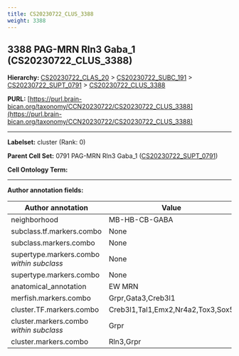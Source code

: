 ```yaml
---
title: CS20230722_CLUS_3388
weight: 3388
---
```

## 3388 PAG-MRN Rln3 Gaba_1 (CS20230722_CLUS_3388)
<b>Hierarchy: </b>
[CS20230722_CLAS_20](../CS20230722_CLAS_20) >
[CS20230722_SUBC_191](../CS20230722_SUBC_191) >
[CS20230722_SUPT_0791](../CS20230722_SUPT_0791) >
[CS20230722_CLUS_3388](../CS20230722_CLUS_3388)

**PURL:** [https://purl.brain-bican.org/taxonomy/CCN20230722/CS20230722_CLUS_3388](https://purl.brain-bican.org/taxonomy/CCN20230722/CS20230722_CLUS_3388)

---


**Labelset:** cluster (Rank: 0)

**Parent Cell Set:** 0791 PAG-MRN Rln3 Gaba_1 ([CS20230722_SUPT_0791](../CS20230722_SUPT_0791))



**Cell Ontology Term:** 

[MARKER GENES.]: #


---

[TRANSFERRED ANNOTATIONS.]: #


[AUTHOR ANNOTATION FIELDS.]: #


**Author annotation fields:**

| Author annotation | Value |
|-------------------|-------|
|neighborhood|MB-HB-CB-GABA|
|subclass.tf.markers.combo|None|
|subclass.markers.combo|None|
|supertype.markers.combo _within subclass_|None|
|supertype.markers.combo|None|
|anatomical_annotation|EW MRN|
|merfish.markers.combo|Grpr,Gata3,Creb3l1|
|cluster.TF.markers.combo|Creb3l1,Tal1,Emx2,Nr4a2,Tox3,Sox5|
|cluster.markers.combo _within subclass_|Grpr|
|cluster.markers.combo|Rln3,Grpr|
